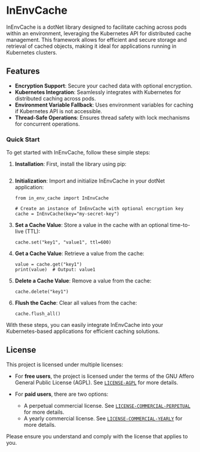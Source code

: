 # InEnvCache
InEnvCache is a dotNet library designed to facilitate caching across pods within an environment, leveraging the Kubernetes API for distributed cache management. This framework allows for efficient and secure storage and retrieval of cached objects, making it ideal for applications running in Kubernetes clusters.

## Features

- **Encryption Support**: Secure your cached data with optional encryption.
- **Kubernetes Integration**: Seamlessly integrates with Kubernetes for distributed caching across pods.
- **Environment Variable Fallback**: Uses environment variables for caching if Kubernetes API is not accessible.
- **Thread-Safe Operations**: Ensures thread safety with lock mechanisms for concurrent operations.

### Quick Start

To get started with InEnvCache, follow these simple steps:

1. **Installation**: First, install the library using pip:

    ```bash
    ```

2. **Initialization**: Import and initialize InEnvCache in your dotNet application:

    ```dotNet
    from in_env_cache import InEnvCache

    # Create an instance of InEnvCache with optional encryption key
    cache = InEnvCache(key="my-secret-key")
    ```

3. **Set a Cache Value**: Store a value in the cache with an optional time-to-live (TTL):

    ```dotNet
    cache.set("key1", "value1", ttl=600)
    ```

4. **Get a Cache Value**: Retrieve a value from the cache:

    ```dotNet
    value = cache.get("key1")
    print(value)  # Output: value1
    ```

5. **Delete a Cache Value**: Remove a value from the cache:

    ```dotNet
    cache.delete("key1")
    ```

6. **Flush the Cache**: Clear all values from the cache:

    ```dotNet
    cache.flush_all()
    ```

With these steps, you can easily integrate InEnvCache into your Kubernetes-based applications for efficient caching solutions.
## License

This project is licensed under multiple licenses:

- For **free users**, the project is licensed under the terms of the GNU Affero General Public License (AGPL). See  [`LICENSE-AGPL`](LICENSE-AGPL) for more details.

- For **paid users**, there are two options:
    - A perpetual commercial license. See [`LICENSE-COMMERCIAL-PERPETUAL`](LICENSE-COMMERCIAL-PERPETUAL) for more details.
    - A yearly commercial license. See [`LICENSE-COMMERCIAL-YEARLY`](LICENSE-COMMERCIAL-YEARLY) for more details.

Please ensure you understand and comply with the license that applies to you.

